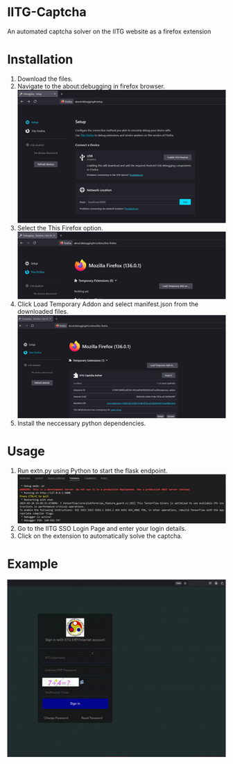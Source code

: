 # IITG-Captcha
An automated captcha solver on the IITG website as a firefox extension

# Installation

1) Download the files.
2) Navigate to the about:debugging in firefox browser.
![alt-text](https://github.com/avneesh10115/IITG-Captcha/blob/main/img1.jpg?raw=true)
3) Select the This Firefox option.
![alt-text](https://github.com/avneesh10115/IITG-Captcha/blob/main/img2.jpg?raw=true)
4) Click Load Temporary Addon and select manifest.json from the downloaded files.
![alt-text](https://github.com/avneesh10115/IITG-Captcha/blob/main/img3.jpg?raw=true)
5) Install the neccessary python dependencies.

# Usage

1) Run extn.py using Python to start the flask endpoint.
![alt-text](https://github.com/avneesh10115/IITG-Captcha/blob/main/img4.jpg?raw=true)
2) Go to the IITG SSO Login Page and enter your login details.
3) Click on the extension to automatically solve the captcha.

# Example
![alt-text](https://github.com/avneesh10115/IITG-Captcha/blob/main/example.gif?raw=true)

